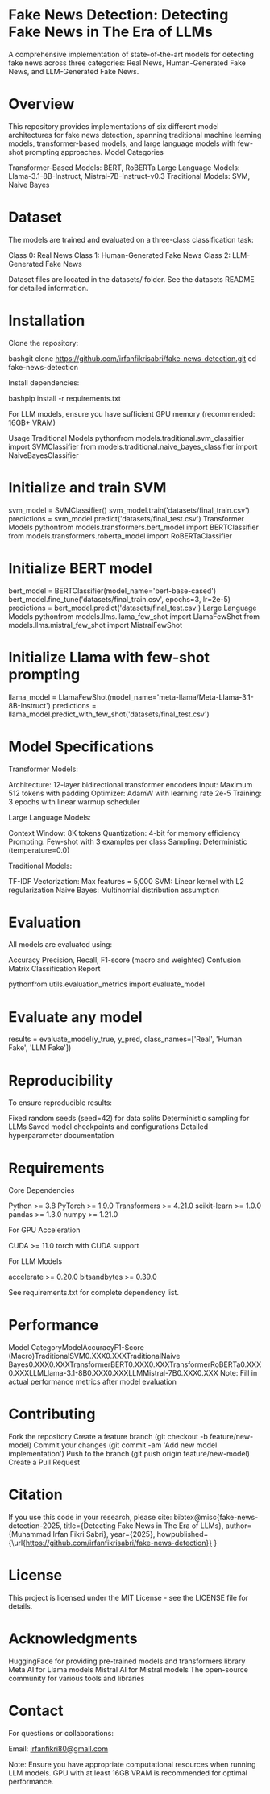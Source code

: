 # Fake News Detection: Detecting Fake News in The Era of LLMs
A comprehensive implementation of state-of-the-art models for detecting fake news across three categories: Real News, Human-Generated Fake News, and LLM-Generated Fake News.

# Overview
This repository provides implementations of six different model architectures for fake news detection, spanning traditional machine learning models, transformer-based models, and large language models with few-shot prompting approaches.
Model Categories

Transformer-Based Models: BERT, RoBERTa
Large Language Models: Llama-3.1-8B-Instruct, Mistral-7B-Instruct-v0.3
Traditional Models: SVM, Naive Bayes

# Dataset
The models are trained and evaluated on a three-class classification task:

Class 0: Real News
Class 1: Human-Generated Fake News
Class 2: LLM-Generated Fake News

Dataset files are located in the datasets/ folder. See the datasets README for detailed information.

# Installation

Clone the repository:

bashgit clone https://github.com/irfanfikrisabri/fake-news-detection.git
cd fake-news-detection

Install dependencies:

bashpip install -r requirements.txt

For LLM models, ensure you have sufficient GPU memory (recommended: 16GB+ VRAM)

Usage
Traditional Models
pythonfrom models.traditional.svm_classifier import SVMClassifier
from models.traditional.naive_bayes_classifier import NaiveBayesClassifier

# Initialize and train SVM
svm_model = SVMClassifier()
svm_model.train('datasets/final_train.csv')
predictions = svm_model.predict('datasets/final_test.csv')
Transformer Models
pythonfrom models.transformers.bert_model import BERTClassifier
from models.transformers.roberta_model import RoBERTaClassifier

# Initialize BERT model
bert_model = BERTClassifier(model_name='bert-base-cased')
bert_model.fine_tune('datasets/final_train.csv', epochs=3, lr=2e-5)
predictions = bert_model.predict('datasets/final_test.csv')
Large Language Models
pythonfrom models.llms.llama_few_shot import LlamaFewShot
from models.llms.mistral_few_shot import MistralFewShot

# Initialize Llama with few-shot prompting
llama_model = LlamaFewShot(model_name='meta-llama/Meta-Llama-3.1-8B-Instruct')
predictions = llama_model.predict_with_few_shot('datasets/final_test.csv')

# Model Specifications

Transformer Models:

Architecture: 12-layer bidirectional transformer encoders
Input: Maximum 512 tokens with padding
Optimizer: AdamW with learning rate 2e-5
Training: 3 epochs with linear warmup scheduler

Large Language Models:

Context Window: 8K tokens
Quantization: 4-bit for memory efficiency
Prompting: Few-shot with 3 examples per class
Sampling: Deterministic (temperature=0.0)

Traditional Models:

TF-IDF Vectorization: Max features = 5,000
SVM: Linear kernel with L2 regularization
Naive Bayes: Multinomial distribution assumption

# Evaluation
All models are evaluated using:

Accuracy
Precision, Recall, F1-score (macro and weighted)
Confusion Matrix
Classification Report

pythonfrom utils.evaluation_metrics import evaluate_model

# Evaluate any model
results = evaluate_model(y_true, y_pred, class_names=['Real', 'Human Fake', 'LLM Fake'])

# Reproducibility
To ensure reproducible results:

Fixed random seeds (seed=42) for data splits
Deterministic sampling for LLMs
Saved model checkpoints and configurations
Detailed hyperparameter documentation

# Requirements
Core Dependencies

Python >= 3.8
PyTorch >= 1.9.0
Transformers >= 4.21.0
scikit-learn >= 1.0.0
pandas >= 1.3.0
numpy >= 1.21.0

For GPU Acceleration

CUDA >= 11.0
torch with CUDA support

For LLM Models

accelerate >= 0.20.0
bitsandbytes >= 0.39.0

See requirements.txt for complete dependency list.

# Performance
Model CategoryModelAccuracyF1-Score (Macro)TraditionalSVM0.XXX0.XXXTraditionalNaive Bayes0.XXX0.XXXTransformerBERT0.XXX0.XXXTransformerRoBERTa0.XXX0.XXXLLMLlama-3.1-8B0.XXX0.XXXLLMMistral-7B0.XXX0.XXX
Note: Fill in actual performance metrics after model evaluation

# Contributing

Fork the repository
Create a feature branch (git checkout -b feature/new-model)
Commit your changes (git commit -am 'Add new model implementation')
Push to the branch (git push origin feature/new-model)
Create a Pull Request

# Citation
If you use this code in your research, please cite:
bibtex@misc{fake-news-detection-2025,
  title={Detecting Fake News in The Era of
LLMs},
  author={Muhammad Irfan Fikri Sabri},
  year={2025},
  howpublished={\url{https://github.com/irfanfikrisabri/fake-news-detection}}
}
 
# License
This project is licensed under the MIT License - see the LICENSE file for details.

# Acknowledgments

HuggingFace for providing pre-trained models and transformers library
Meta AI for Llama models
Mistral AI for Mistral models
The open-source community for various tools and libraries

# Contact
For questions or collaborations:

Email: irfanfikri80@gmail.com

Note: Ensure you have appropriate computational resources when running LLM models. GPU with at least 16GB VRAM is recommended for optimal performance.
